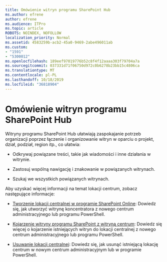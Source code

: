 ```yaml
---
title: Omówienie witryn programu SharePoint Hub
ms.author: efrene
author: efrene
ms.audience: ITPro
ms.topic: article
ROBOTS: NOINDEX, NOFOLLOW
localization_priority: Normal
ms.assetid: 4583259b-acb2-45a0-9469-2abe496011ab
ms.custom:
- "1591"
- "5300012"
ms.openlocfilehash: 189eef97019776b52c8f4f12aaaa303f79704a7a
ms.sourcegitcommit: 037331d71f06750d972c0b6278b23bb15c4806ca
ms.translationtype: MT
ms.contentlocale: pl-PL
ms.lasthandoff: 10/18/2019
ms.locfileid: "36818904"
---
```

# <a name="sharepoint-hub-sites-overview"></a>Omówienie witryn programu SharePoint Hub

Witryny programu SharePoint Hub ułatwiają zaspokajanie potrzeb organizacji poprzez łączenie i organizowanie witryn w oparciu o projekt, dział, podział, region itp., co ułatwia:

- Odkrywaj powiązane treści, takie jak wiadomości i inne działania w witrynie.

- Zastosuj wspólną nawigację i znakowanie w powiązanych witrynach. 

- Szukaj we wszystkich powiązanych witrynach.

Aby uzyskać więcej informacji na temat lokacji centrum, zobacz następujące informacje:
- [Tworzenie lokacji centralnej w programie SharePoint Online](https://docs.microsoft.com/sharepoint/create-hub-site): Dowiedz się, jak utworzyć witrynę koncentratora z nowego centrum administracyjnego lub programu PowerShell.

- [Kojarzenie witryny programu SharePoint z witryną centrum](https://support.office.com/article/associate-a-sharepoint-site-with-a-hub-site-ae0009fd-af04-4d3d-917d-88edb43efc05): Dowiedz się więcej o kojarzenie istniejących witryn do lokacji centralnej z nowego centrum administracyjnego lub programu PowerShell.

- [Usuwanie lokacji centralnej](https://docs.microsoft.com/sharepoint/remove-hub-site): Dowiedz się, jak usunąć istniejącą lokację centrum w nowym centrum administracyjnym lub w programie PowerShell.

